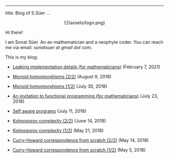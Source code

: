 
---
title: Blog of S.Süer
...

<p align=center> ![](assets/logo.png) </p>

Hi there!

I am Sonat Süer. An ex-mathematician and a neophyte coder. You can reach me via email: _sonatsuer at gmail dot com_.

This is my blog:

- [Leaking implementation details (for mathematicians)](leaking.html)
  (February 7, 2021)

- [Monoid homomorphisms (2/2)](monoid-homomorphisms-2.html)
  (August 9, 2018)

- [Monoid homomorphisms (1/2)](monoid-homomorphisms-1.html)
  (July 30, 2018)

- [An invitation to functional programming (for mathematicians)](invitation.html)
  (July 23, 2018)

- [Self aware programs](self-aware.html)
  (July 11, 2018)

- [Kolmogorov complexity (2/2)](kolmogorov-complexity-2.html)
  (June 14, 2018)

- [Kolmogorov complexity (1/2)](kolmogorov-complexity-1.html)
  (May 21, 2018)

- [Curry-Howard correspondence from scratch (2/2)](curry-howard-2.html)
  (May 14, 2018)

- [Curry-Howard correspondence from scratch (1/2)](curry-howard-1.html)
  (May 5, 2018)
